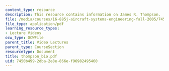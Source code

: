 ```yaml
---
content_type: resource
description: This resource contains information on James R. Thompson.
file: /media/courses/16-885j-aircraft-systems-engineering-fall-2005/7450b4992dba2e8e866ef96982495460_thompson_bio.pdf
file_type: application/pdf
learning_resource_types:
- Lecture Videos
ocw_type: OCWFile
parent_title: Video Lectures
parent_type: CourseSection
resourcetype: Document
title: thompson_bio.pdf
uid: 7450b499-2dba-2e8e-866e-f96982495460
---
```

